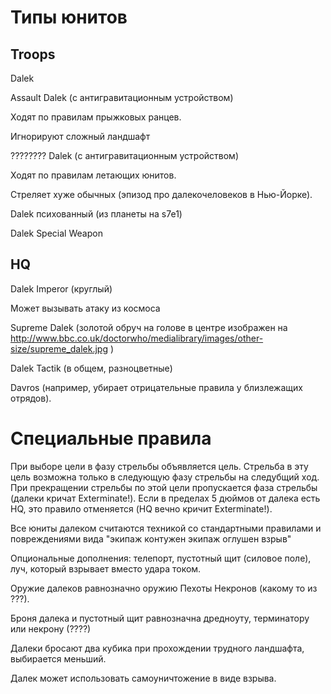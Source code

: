 Типы юнитов
===========

Troops
------

Dalek

Assault Dalek (с антигравитационным устройством)

Ходят по правилам прыжковых ранцев.

Игнорируют сложный ландшафт


???????? Dalek (с антигравитационным устройством)

Ходят по правилам летающих юнитов.

Стреляет хуже обычных (эпизод про далекочеловеков в Нью-Йорке).

Dalek психованный (из планеты на s7e1)



Dalek Special Weapon

HQ
--

Dalek Imperor (круглый)

Может вызывать атаку из космоса

Supreme Dalek  (золотой обруч на голове в центре изображен на http://www.bbc.co.uk/doctorwho/medialibrary/images/other-size/supreme_dalek.jpg )

Dalek Tactik (в общем, разноцветные)

Davros (например, убирает отрицательные правила у близлежащих отрядов).


Специальные правила
===================

При выборе цели в фазу стрельбы объявляется цель. Стрельба в эту цель возможна только в следующую фазу стрельбы на следубщий ход. При прекращении стрельбы по этой цели пропускается фаза стрельбы (далеки кричат Exterminate!). Если в пределах 5 дюймов от далека есть HQ, это правило отменяется (HQ вечно кричит Exterminate!).

Все юниты далеком считаются техникой со стандартными правилами и повреждениями вида "экипаж контужен экипаж оглушен взрыв"

Опциональные дополнения: телепорт, пустотный щит (силовое поле), луч, который взрывает вместо удара током.

Оружие далеков равнозначно оружию Пехоты Некронов (какому то из ???).

Броня далека и пустотный щит равнозначна дредноуту, терминатору или некрону (????)

Далеки бросают два кубика при прохождении трудного ландшафта, выбирается меньший.

Далек может использовать самоуничтожение в виде взрыва.

